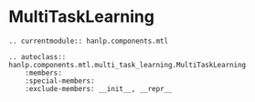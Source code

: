# MultiTaskLearning

```{eval-rst}
.. currentmodule:: hanlp.components.mtl

.. autoclass:: hanlp.components.mtl.multi_task_learning.MultiTaskLearning
	:members:
	:special-members:
	:exclude-members: __init__, __repr__

```
